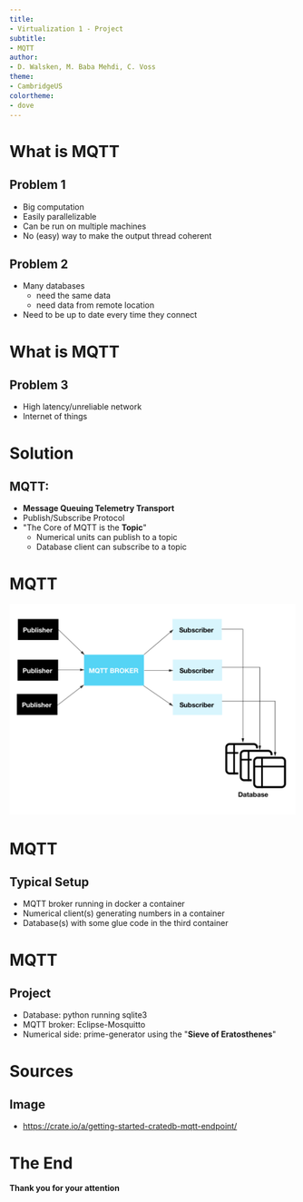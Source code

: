 ```yaml
---
title:
- Virtualization 1 - Project
subtitle:
- MQTT
author:
- D. Walsken, M. Baba Mehdi, C. Voss
theme:
- CambridgeUS
colortheme:
- dove
---
```



# What is MQTT

## Problem 1

+ Big computation
+ Easily parallelizable
+ Can be run on multiple machines
+ No (easy) way to make the output thread coherent

## Problem 2

+ Many databases
	+ need the same data
	+ need data from remote location
+ Need to be up to date every time they connect

# What is MQTT

## Problem 3

+ High latency/unreliable network
+ Internet of things

# Solution

## MQTT:

+ **Message Queuing Telemetry Transport**
+ Publish/Subscribe Protocol
+ "The Core of MQTT is the **Topic**"
	+ Numerical units can publish to a topic
	+ Database client can subscribe to a topic

# MQTT
![](./mqtt_db_scheme.png)

# MQTT
## Typical Setup
+ MQTT broker running in docker a container
+ Numerical client(s) generating numbers in a container
+ Database(s) with some glue code in the third container

# MQTT
## Project
+ Database: python running sqlite3
+ MQTT broker: Eclipse-Mosquitto
+ Numerical side: prime-generator using the "**Sieve of Eratosthenes**"

# Sources
## Image
+ https://crate.io/a/getting-started-cratedb-mqtt-endpoint/
# The End
__Thank you for your attention__

